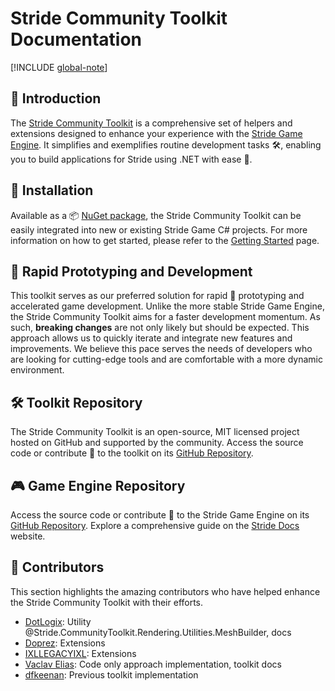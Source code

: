 # Stride Community Toolkit Documentation

[!INCLUDE [global-note](includes/global-note.md)]

## 👋 Introduction

The [Stride Community Toolkit](https://github.com/stride3d/stride-community-toolkit) is a comprehensive set of helpers and extensions designed to enhance your experience with the [Stride Game Engine](https://www.stride3d.net/). It simplifies and exemplifies routine development tasks 🛠️, enabling you to build applications for Stride using .NET with ease 🎉.

## 🔧 Installation

Available as a 📦 [NuGet package](https://www.nuget.org/packages/Stride.CommunityToolkit), the Stride Community Toolkit can be easily integrated into new or existing Stride Game C# projects. For more information on how to get started, please refer to the [Getting Started](manual/getting-started.md) page.

## 🚀 Rapid Prototyping and Development

This toolkit serves as our preferred solution for rapid 🏃 prototyping and accelerated game development. Unlike the more stable Stride Game Engine, the Stride Community Toolkit aims for a faster development momentum. As such, **breaking changes** are not only likely but should be expected. This approach allows us to quickly iterate and integrate new features and improvements. We believe this pace serves the needs of developers who are looking for cutting-edge tools and are comfortable with a more dynamic environment.

## 🛠️ Toolkit Repository

The Stride Community Toolkit is an open-source, MIT licensed project hosted on GitHub and supported by the community. Access the source code or contribute 🤝 to the toolkit on its [GitHub Repository](https://github.com/stride3d/stride-community-toolkit).

## 🎮 Game Engine Repository

Access the source code or contribute 🤝 to the Stride Game Engine on its [GitHub Repository](https://github.com/stride3d/stride). Explore a comprehensive guide on the [Stride Docs](https://doc.stride3d.net/) website.

## 👥 Contributors

This section highlights the amazing contributors who have helped enhance the Stride Community Toolkit with their efforts.

- [DotLogix](https://github.com/dotlogix): Utility @Stride.CommunityToolkit.Rendering.Utilities.MeshBuilder, docs
- [Doprez](https://github.com/Doprez): Extensions
- [IXLLEGACYIXL](https://github.com/IXLLEGACYIXL): Extensions
- [Vaclav Elias](https://github.com/VaclavElias): Code only approach implementation, toolkit docs
- [dfkeenan](https://github.com/dfkeenan): Previous toolkit implementation
